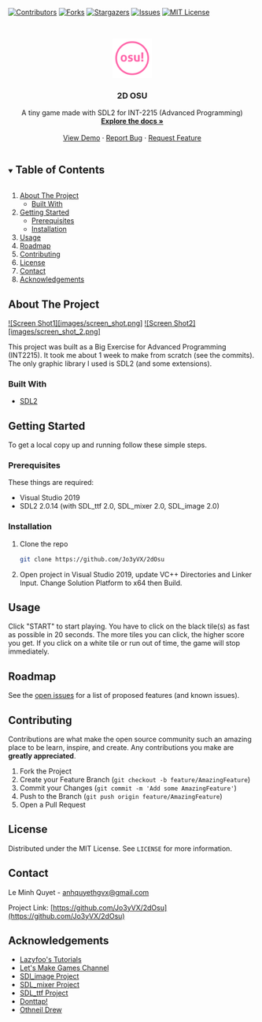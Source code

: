 [![Contributors][contributors-shield]][contributors-url]
[![Forks][forks-shield]][forks-url]
[![Stargazers][stars-shield]][stars-url]
[![Issues][issues-shield]][issues-url]
[![MIT License][license-shield]][license-url]


<!-- PROJECT LOGO -->
<br />
<p align="center">
  <a href="https://github.com/Jo3yVX/2dOsu">
    <img src="images/logo.png" alt="Logo" width="80" height="80">
  </a>

  <h3 align="center">2D OSU</h3>

  <p align="center">
    A tiny game made with SDL2 for INT-2215 (Advanced Programming)
    <br />
    <a href="https://github.com/Jo3yVX/2dOsu"><strong>Explore the docs »</strong></a>
    <br />
    <br />
    <a href="https://github.com/Jo3yVX/2dOsu">View Demo</a>
    ·
    <a href="https://github.com/Jo3yVX/2dOsu/issues">Report Bug</a>
    ·
    <a href="https://github.com/Jo3yVX/2dOsu/issues">Request Feature</a>
  </p>
</p>



<!-- TABLE OF CONTENTS -->
<details open="open">
  <summary><h2 style="display: inline-block">Table of Contents</h2></summary>
  <ol>
    <li>
      <a href="#about-the-project">About The Project</a>
      <ul>
        <li><a href="#built-with">Built With</a></li>
      </ul>
    </li>
    <li>
      <a href="#getting-started">Getting Started</a>
      <ul>
        <li><a href="#prerequisites">Prerequisites</a></li>
        <li><a href="#installation">Installation</a></li>
      </ul>
    </li>
    <li><a href="#usage">Usage</a></li>
    <li><a href="#roadmap">Roadmap</a></li>
    <li><a href="#contributing">Contributing</a></li>
    <li><a href="#license">License</a></li>
    <li><a href="#contact">Contact</a></li>
    <li><a href="#acknowledgements">Acknowledgements</a></li>
  </ol>
</details>



<!-- ABOUT THE PROJECT -->
## About The Project

[![Screen Shot1][images/screen_shot.png]](https://github.com/Jo3yVX/2dOsu)
[![Screen Shot2][images/screen_shot_2.png]](https://github.com/Jo3yVX/2dOsu)

This project was built as a Big Exercise for Advanced Programming (INT2215). It took me about 1 week to make from scratch (see the commits). The only graphic library I used is SDL2 (and some extensions).


### Built With

* [SDL2](https://www.libsdl.org/download-2.0.php)


<!-- GETTING STARTED -->
## Getting Started

To get a local copy up and running follow these simple steps.

### Prerequisites

These things are required:
* Visual Studio 2019
* SDL2 2.0.14 (with SDL_ttf 2.0, SDL_mixer 2.0, SDL_image 2.0)

### Installation

1. Clone the repo
   ```sh
   git clone https://github.com/Jo3yVX/2dOsu
   ```
2. Open project in Visual Studio 2019, update VC++ Directories and Linker Input. Change Solution Platform to x64 then Build.


<!-- USAGE EXAMPLES -->
## Usage
Click "START" to start playing. You have to click on the black tile(s) as fast as possible in 20 seconds. The more tiles you can click, the higher score you get.
If you click on a white tile or run out of time, the game will stop immediately.

<!-- ROADMAP -->
## Roadmap

See the [open issues](https://github.com/Jo3yVX/2dOsu/issues) for a list of proposed features (and known issues).



<!-- CONTRIBUTING -->
## Contributing

Contributions are what make the open source community such an amazing place to be learn, inspire, and create. Any contributions you make are **greatly appreciated**.

1. Fork the Project
2. Create your Feature Branch (`git checkout -b feature/AmazingFeature`)
3. Commit your Changes (`git commit -m 'Add some AmazingFeature'`)
4. Push to the Branch (`git push origin feature/AmazingFeature`)
5. Open a Pull Request



<!-- LICENSE -->
## License

Distributed under the MIT License. See `LICENSE` for more information.



<!-- CONTACT -->
## Contact

Le Minh Quyet  - anhquyethgvx@gmail.com

Project Link: [https://github.com/Jo3yVX/2dOsu](https://github.com/Jo3yVX/2dOsu)



<!-- ACKNOWLEDGEMENTS -->
## Acknowledgements

* [Lazyfoo's Tutorials](https://lazyfoo.net/tutorials/SDL/index.php)
* [Let's Make Games Channel](https://www.youtube.com/channel/UCAM9ZPgEIdeHAsmG50wqL1g)
* [SDl_image Project](https://www.libsdl.org/projects/SDL_image/)
* [SDL_mixer Project](https://www.libsdl.org/projects/SDL_mixer/)
* [SDL_ttf Project](https://www.libsdl.org/projects/SDL_ttf/)
* [Donttap!](http://www.donttap.com)
* [Othneil Drew](https://github.com/othneildrew/)

<!-- MARKDOWN LINKS & IMAGES -->
<!-- https://www.markdownguide.org/basic-syntax/#reference-style-links -->
[contributors-shield]: https://img.shields.io/github/contributors/Jo3yVX/2dOsu.svg?style=for-the-badge
[contributors-url]: https://github.com/Jo3yVX/2dOsu/graphs/contributors
[forks-shield]: https://img.shields.io/github/forks/Jo3yVX/2dOsu.svg?style=for-the-badge
[forks-url]: https://github.com/Jo3yVX/2dOsu/network/members
[stars-shield]: https://img.shields.io/github/stars/Jo3yVX/2dOsu.svg?style=for-the-badge
[stars-url]: https://github.com/Jo3yVX/2dOsu/stargazers
[issues-shield]: https://img.shields.io/github/issues/Jo3yVX/2dOsu.svg?style=for-the-badge
[issues-url]: https://github.com/Jo3yVX/2dOsu/issues
[license-shield]: https://img.shields.io/github/license/Jo3yVX/2dOsu.svg?style=for-the-badge
[license-url]: https://github.com/Jo3yVX/2dOsu/blob/master/LICENSE.txt



